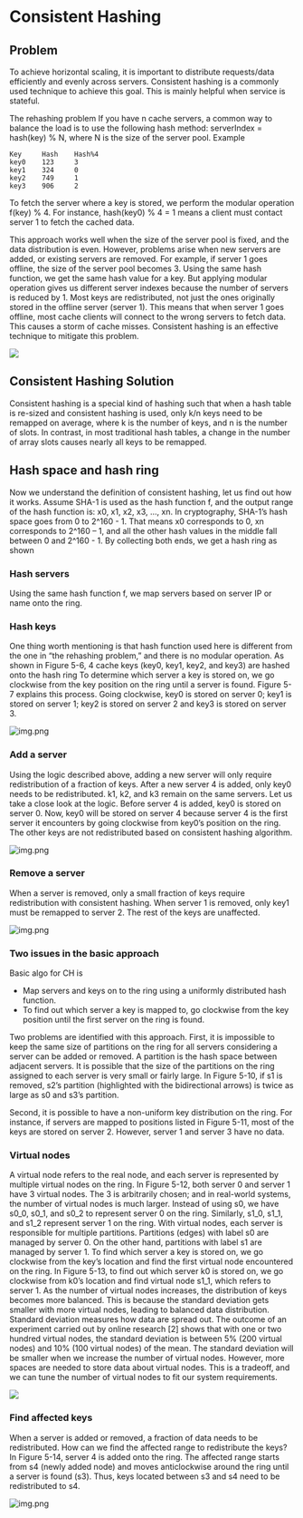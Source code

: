 # Consistent Hashing

## Problem
To achieve horizontal scaling, it is important to distribute requests/data efficiently and evenly
across servers. Consistent hashing is a commonly used technique to achieve this goal. This is mainly
helpful when service is stateful.

The rehashing problem
If you have n cache servers, a common way to balance the load is to use the following hash
method:
serverIndex = hash(key) % N, where N is the size of the server pool. Example

    Key     Hash    Hash%4
    key0    123     3
    key1    324     0
    key2    749     1
    key3    906     2

To fetch the server where a key is stored, we perform the modular operation f(key) % 4. For
instance, hash(key0) % 4 = 1 means a client must contact server 1 to fetch the cached data.

This approach works well when the size of the server pool is fixed, and the data distribution
is even. However, problems arise when new servers are added, or existing servers are
removed. For example, if server 1 goes offline, the size of the server pool becomes 3. Using
the same hash function, we get the same hash value for a key. But applying modular
operation gives us different server indexes because the number of servers is reduced by 1. Most keys are redistributed, not just the ones originally stored in the
offline server (server 1). This means that when server 1 goes offline, most cache clients will
connect to the wrong servers to fetch data. This causes a storm of cache misses. Consistent
hashing is an effective technique to mitigate this problem.

<img src="https://raw.githubusercontent.com/ACE857/ConsistentHashing/main/Java/assets/img.png" />

## Consistent Hashing Solution
Consistent hashing is a special kind of hashing such that when a
hash table is re-sized and consistent hashing is used, only k/n keys need to be remapped on
average, where k is the number of keys, and n is the number of slots. In contrast, in most
traditional hash tables, a change in the number of array slots causes nearly all keys to be
remapped.

## Hash space and hash ring
Now we understand the definition of consistent hashing, let us find out how it works. Assume
SHA-1 is used as the hash function f, and the output range of the hash function is: x0, x1, x2,
x3, …, xn. In cryptography, SHA-1’s hash space goes from 0 to 2^160 - 1. That means x0
corresponds to 0, xn corresponds to 2^160 – 1, and all the other hash values in the middle fall
between 0 and 2^160 - 1. By collecting both ends, we get a hash ring as shown

### Hash servers
Using the same hash function f, we map servers based on server IP or name onto the ring.
### Hash keys
One thing worth mentioning is that hash function used here is different from the one in “the
rehashing problem,” and there is no modular operation. As shown in Figure 5-6, 4 cache keys
(key0, key1, key2, and key3) are hashed onto the hash ring To determine which server a key is stored on, we go clockwise from the key position on the
ring until a server is found. Figure 5-7 explains this process. Going clockwise, key0 is stored
on server 0; key1 is stored on server 1; key2 is stored on server 2 and key3 is stored on server 3.

![img.png](assets/img.png)

### Add a server
Using the logic described above, adding a new server will only require redistribution of a
fraction of keys.
After a new server 4 is added, only key0 needs to be redistributed. k1, k2, and
k3 remain on the same servers. Let us take a close look at the logic. Before server 4 is added,
key0 is stored on server 0. Now, key0 will be stored on server 4 because server 4 is the first
server it encounters by going clockwise from key0’s position on the ring. The other keys are
not redistributed based on consistent hashing algorithm.

![img.png](assets/add_server.png/img.png)

### Remove a server
When a server is removed, only a small fraction of keys require redistribution with consistent
hashing. When server 1 is removed, only key1 must be remapped to server 2.
The rest of the keys are unaffected.

![img.png](assets/remove_server.png/img.png)

### Two issues in the basic approach
Basic algo for CH is
* Map servers and keys on to the ring using a uniformly distributed hash function.
* To find out which server a key is mapped to, go clockwise from the key position until the
first server on the ring is found.

Two problems are identified with this approach. First, it is impossible to keep the same size
of partitions on the ring for all servers considering a server can be added or removed. A
partition is the hash space between adjacent servers. It is possible that the size of the
partitions on the ring assigned to each server is very small or fairly large. In Figure 5-10, if s1
is removed, s2’s partition (highlighted with the bidirectional arrows) is twice as large as s0
and s3’s partition.

Second, it is possible to have a non-uniform key distribution on the ring. For instance, if
servers are mapped to positions listed in Figure 5-11, most of the keys are stored on server 2.
However, server 1 and server 3 have no data.

### Virtual nodes
A virtual node refers to the real node, and each server is represented by multiple virtual nodes
on the ring. In Figure 5-12, both server 0 and server 1 have 3 virtual nodes. The 3 is arbitrarily chosen; and in real-world systems, the number of virtual nodes is much larger.
Instead of using s0, we have s0_0, s0_1, and s0_2 to represent server 0 on the ring. Similarly,
s1_0, s1_1, and s1_2 represent server 1 on the ring. With virtual nodes, each server is
responsible for multiple partitions. Partitions (edges) with label s0 are managed by server 0.
On the other hand, partitions with label s1 are managed by server 1. To find which server a key is stored on, we go clockwise from the key’s location and find the
first virtual node encountered on the ring. In Figure 5-13, to find out which server k0 is stored
on, we go clockwise from k0’s location and find virtual node s1_1, which refers to server 1. As the number of virtual nodes increases, the distribution of keys becomes more balanced.
This is because the standard deviation gets smaller with more virtual nodes, leading to
balanced data distribution. Standard deviation measures how data are spread out. The
outcome of an experiment carried out by online research [2] shows that with one or two
hundred virtual nodes, the standard deviation is between 5% (200 virtual nodes) and 10%
(100 virtual nodes) of the mean. The standard deviation will be smaller when we increase the
number of virtual nodes. However, more spaces are needed to store data about virtual nodes.
This is a tradeoff, and we can tune the number of virtual nodes to fit our system requirements.

![](assets/virtual_node.png)

### Find affected keys
When a server is added or removed, a fraction of data needs to be redistributed. How can we
find the affected range to redistribute the keys?
In Figure 5-14, server 4 is added onto the ring. The affected range starts from s4 (newly
added node) and moves anticlockwise around the ring until a server is found (s3). Thus, keys
located between s3 and s4 need to be redistributed to s4.

![img.png](assets/affected_keys.png/img.png)